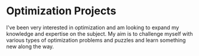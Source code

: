 # Optimization Projects
I've been very interested in optimization and am looking to expand my knowledge and expertise on the subject. My aim is to challenge myself with various types of optimization problems and puzzles and learn something new along the way. 

